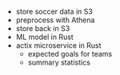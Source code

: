 
- store soccer data in S3 
- preprocess with Athena 
- store back in S3 
- ML model in Rust 
- actix microservice in Rust 
  - expected goals for teams 
  - summary statistics
